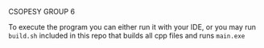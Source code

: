 CSOPESY GROUP 6

To execute the program you can either run it with your IDE, or you may run `build.sh` included in this repo that builds all cpp files and runs `main.exe`

